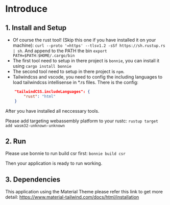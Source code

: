 # Introduce

## 1. Install and Setup

-   Of course the rust tool! (Skip this one if you have installed it on your machine): `curl --proto '=https' --tlsv1.2 -sSf https://sh.rustup.rs | sh`. And append to the PATH the bin `export PATH=$PATH:$HOME/.cargo/bin`
-   The first tool need to setup in there project is `bonnie`, you can install it using `cargo install bonnie`
-   The second tool need to setup in there project is `npm`.
-   Tailwindcss and vscode, you need to config the including languages to load tailwindcss intellisense in \*.rs files. There is the config:

```json
    "tailwindCSS.includeLanguages": {
        "rust": "html"
    }
```

After you have installed all neccessary tools.

Please add targeting webassembly platform to your rustc: `rustup target add wasm32-unknown-unknown`

## 2. Run

Please use bonnie to run build csr first: `bonnie build csr`

Then your application is ready to run working.

## 3. Dependencies

This application using the Material Theme please refer this link to get more detail: https://www.material-tailwind.com/docs/html/installation
